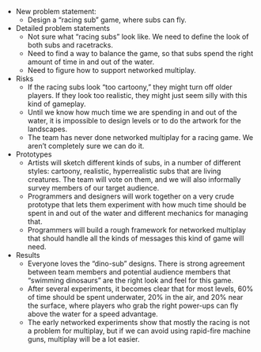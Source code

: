 - New problem statement:
	- Design a “racing sub” game, where subs can fly.
- Detailed problem statements
	- Not sure what “racing subs” look like. We need to define the look of both subs and racetracks.
	- Need to find a way to balance the game, so that subs spend the right amount of time in and out of the water.
	- Need to figure how to support networked multiplay.
- Risks
	- If the racing subs look “too cartoony,” they might turn off older players. If they look too realistic, they might just seem silly with this kind of gameplay.
	- Until we know how much time we are spending in and out of the water, it is impossible to design levels or to do the artwork for the landscapes.
	- The team has never done networked multiplay for a racing game. We aren’t completely sure we can do it.
- Prototypes
	- Artists will sketch different kinds of subs, in a number of different styles: cartoony, realistic, hyperrealistic subs that are living creatures. The team will vote on them, and we will also informally survey members of our target audience.
	- Programmers and designers will work together on a very crude prototype that lets them experiment with how much time should be spent in and out of the water and different mechanics for managing that.
	- Programmers will build a rough framework for networked multiplay that should handle all the kinds of messages this kind of game will need.
- Results
	- Everyone loves the “dino-sub” designs. There is strong agreement between team members and potential audience members that “swimming dinosaurs” are the right look and feel for this game.
	- After several experiments, it becomes clear that for most levels, 60% of time should be spent underwater, 20% in the air, and 20% near the surface, where players who grab the right power-ups can fly above the water for a speed advantage.
	- The early networked experiments show that mostly the racing is not a problem for multiplay, but if we can avoid using rapid-fire machine guns, multiplay will be a lot easier.
